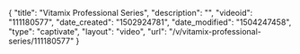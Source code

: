 {
    "title": "Vitamix Professional Series",
    "description": "",
    "videoid": "111180577",
    "date_created": "1502924781",
    "date_modified": "1504247458",
    "type": "captivate",
    "layout": "video",
    "url": "\/v\/vitamix-professional-series\/111180577"
}